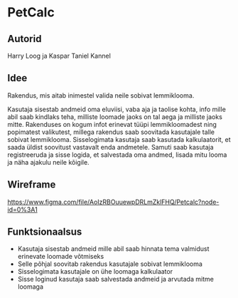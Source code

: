 # PetCalc

## Autorid

Harry Loog ja Kaspar Taniel Kannel

## Idee

Rakendus, mis aitab inimestel valida neile sobivat lemmiklooma.

Kasutaja sisestab andmeid oma eluviisi, vaba aja ja taolise kohta, info mille abil saab kindlaks teha, milliste loomade jaoks on tal aega ja milliste jaoks mitte. Rakenduses on kogum infot erinevat tüüpi lemmikloomadest ning popimatest valikutest, millega rakendus saab soovitada kasutajale talle sobivat lemmiklooma. Sisselogimata kasutaja saab kasutada kalkulaatorit, et saada üldist soovitust vastavalt enda andmetele. Samuti saab kasutaja registreeruda ja sisse logida, et salvestada oma andmed, lisada mitu looma ja näha ajakulu neile kõigile.

## Wireframe

https://www.figma.com/file/AoIzRBOuuewpDRLmZklFHQ/Petcalc?node-id=0%3A1

## Funktsionaalsus

* Kasutaja sisestab andmeid mille abil saab hinnata tema valmidust erinevate loomade võtmiseks
* Selle põhjal soovitab rakendus kasutajale sobivat lemmiklooma
* Sisselogimata kasutajale on ühe loomaga kalkulaator
* Sisse loginud kasutaja saab salvestada andmeid ja arvutada mitme loomaga

